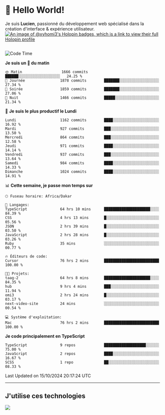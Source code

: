 # 👋 Hello World!

Je suis **Lucien**, passionné du développement web spécialisé dans la création d'interface & expérience utilisateur.
[![An image of @xyhomi3's Holopin badges, which is a link to view their full Holopin profile](https://holopin.me/xyhomi3)](https://holopin.io/@xyhomi3)

##

<!--START_SECTION:waka-->
![Code Time](http://img.shields.io/badge/Code%20Time-2%2C318%20hrs%2027%20mins-blue)

**Je suis un 🐤 du matin** 

```text
🌞 Matin                  1666 commits        ██████░░░░░░░░░░░░░░░░░░░   24.25 % 
🌆 Journée                1878 commits        ███████░░░░░░░░░░░░░░░░░░   27.34 % 
🌃 Soirée                 1859 commits        ███████░░░░░░░░░░░░░░░░░░   27.06 % 
🌙 Nuit                   1466 commits        █████░░░░░░░░░░░░░░░░░░░░   21.34 % 
```
📅 **Je suis le plus productif le Lundi** 

```text
Lundi                    1162 commits        ████░░░░░░░░░░░░░░░░░░░░░   16.92 % 
Mardi                    927 commits         ███░░░░░░░░░░░░░░░░░░░░░░   13.50 % 
Mercredi                 864 commits         ███░░░░░░░░░░░░░░░░░░░░░░   12.58 % 
Jeudi                    971 commits         ████░░░░░░░░░░░░░░░░░░░░░   14.14 % 
Vendredi                 937 commits         ███░░░░░░░░░░░░░░░░░░░░░░   13.64 % 
Samedi                   984 commits         ████░░░░░░░░░░░░░░░░░░░░░   14.33 % 
Dimanche                 1024 commits        ████░░░░░░░░░░░░░░░░░░░░░   14.91 % 
```


📊 **Cette semaine, je passe mon temps sur** 

```text
🕑︎ Fuseau horaire: Africa/Dakar

💬 Langages: 
TypeScript               64 hrs 10 mins      █████████████████████░░░░   84.39 % 
CSS                      4 hrs 13 mins       █░░░░░░░░░░░░░░░░░░░░░░░░   05.56 % 
JSON                     2 hrs 39 mins       █░░░░░░░░░░░░░░░░░░░░░░░░   03.50 % 
JavaScript               2 hrs 28 mins       █░░░░░░░░░░░░░░░░░░░░░░░░   03.26 % 
Ruby                     35 mins             ░░░░░░░░░░░░░░░░░░░░░░░░░   00.77 % 

🔥 Éditeurs de code: 
Cursor                   76 hrs 2 mins       █████████████████████████   100.00 % 

🐱‍💻 Projets: 
taag-2                   64 hrs 8 mins       █████████████████████░░░░   84.35 % 
hub                      9 hrs 4 mins        ███░░░░░░░░░░░░░░░░░░░░░░   11.94 % 
omi3                     2 hrs 24 mins       █░░░░░░░░░░░░░░░░░░░░░░░░   03.17 % 
next-video-site          24 mins             ░░░░░░░░░░░░░░░░░░░░░░░░░   00.54 % 

💻 Système d'exploitation: 
Mac                      76 hrs 2 mins       █████████████████████████   100.00 % 
```

**Je code principalement en TypeScript** 

```text
TypeScript               9 repos             ███████████████████░░░░░░   75.00 % 
JavaScript               2 repos             ████░░░░░░░░░░░░░░░░░░░░░   16.67 % 
SCSS                     1 repo              ██░░░░░░░░░░░░░░░░░░░░░░░   08.33 % 
```




 Last Updated on 15/10/2024 20:17:24 UTC
<!--END_SECTION:waka-->
---

## J'utilise ces technologies

<p align="left">
  <a href="https://skillicons.dev">
    <img src="https://skillicons.dev/icons?i=ts,js,md,scss,tailwind,react,docker,express,astro,vite,nextjs,vercel,figma,ableton" />
  </a>
</p>

